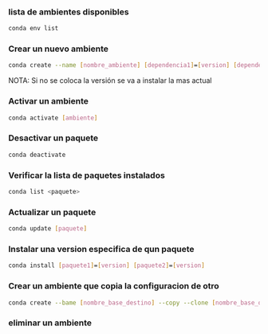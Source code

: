 ### lista de ambientes disponibles
```bash
conda env list
```

### Crear un nuevo ambiente
```bash
conda create --name [nombre_ambiente] [dependencia1]=[version] [dependencia2]=[version] ... 
```

NOTA: Si no se coloca la versión se va a instalar la mas actual

### Activar un ambiente
```bash
conda activate [ambiente]
```

### Desactivar un paquete
```bash
conda deactivate
```
### Verificar la lista de paquetes instalados
```bash
conda list <paquete>
``` 

### Actualizar un paquete
```bash
conda update [paquete]
```

### Instalar una version especifica de qun paquete
```bash
conda install [paquete1]=[version] [paquete2]=[version]
```

### Crear un ambiente que copia la configuracion de otro
```bash
conda create --bame [nombre_base_destino] --copy --clone [nombre_base_origen]
```
### eliminar un ambiente
